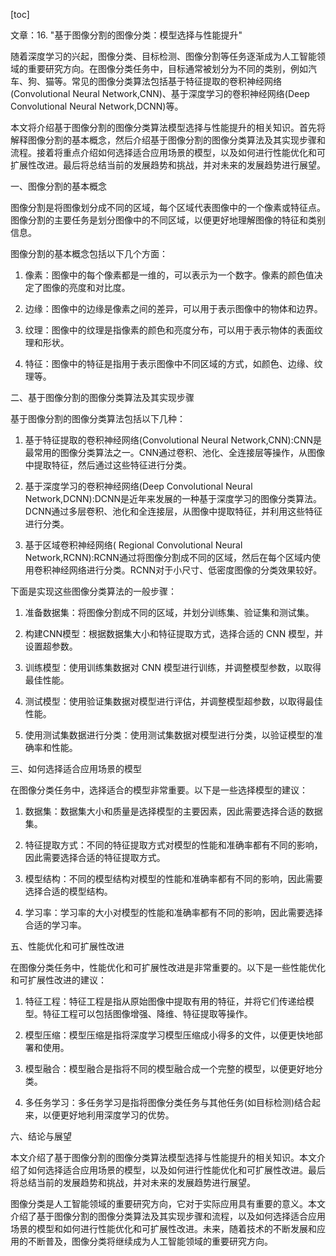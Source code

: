 
[toc]                    
                
                
文章：16. "基于图像分割的图像分类：模型选择与性能提升"

随着深度学习的兴起，图像分类、目标检测、图像分割等任务逐渐成为人工智能领域的重要研究方向。在图像分类任务中，目标通常被划分为不同的类别，例如汽车、狗、猫等。常见的图像分类算法包括基于特征提取的卷积神经网络(Convolutional Neural Network,CNN)、基于深度学习的卷积神经网络(Deep Convolutional Neural Network,DCNN)等。

本文将介绍基于图像分割的图像分类算法模型选择与性能提升的相关知识。首先将解释图像分割的基本概念，然后介绍基于图像分割的图像分类算法及其实现步骤和流程。接着将重点介绍如何选择适合应用场景的模型，以及如何进行性能优化和可扩展性改进。最后将总结当前的发展趋势和挑战，并对未来的发展趋势进行展望。

一、图像分割的基本概念

图像分割是将图像划分成不同的区域，每个区域代表图像中的一个像素或特征点。图像分割的主要任务是划分图像中的不同区域，以便更好地理解图像的特征和类别信息。

图像分割的基本概念包括以下几个方面：

1. 像素：图像中的每个像素都是一维的，可以表示为一个数字。像素的颜色值决定了图像的亮度和对比度。

2. 边缘：图像中的边缘是像素之间的差异，可以用于表示图像中的物体和边界。

3. 纹理：图像中的纹理是指像素的颜色和亮度分布，可以用于表示物体的表面纹理和形状。

4. 特征：图像中的特征是指用于表示图像中不同区域的方式，如颜色、边缘、纹理等。

二、基于图像分割的图像分类算法及其实现步骤

基于图像分割的图像分类算法包括以下几种：

1. 基于特征提取的卷积神经网络(Convolutional Neural Network,CNN):CNN是最常用的图像分类算法之一。CNN通过卷积、池化、全连接层等操作，从图像中提取特征，然后通过这些特征进行分类。

2. 基于深度学习的卷积神经网络(Deep Convolutional Neural Network,DCNN):DCNN是近年来发展的一种基于深度学习的图像分类算法。DCNN通过多层卷积、池化和全连接层，从图像中提取特征，并利用这些特征进行分类。

3. 基于区域卷积神经网络( Regional Convolutional Neural Network,RCNN):RCNN通过将图像分割成不同的区域，然后在每个区域内使用卷积神经网络进行分类。RCNN对于小尺寸、低密度图像的分类效果较好。

下面是实现这些图像分类算法的一般步骤：

1. 准备数据集：将图像分割成不同的区域，并划分训练集、验证集和测试集。

2. 构建CNN模型：根据数据集大小和特征提取方式，选择合适的 CNN 模型，并设置超参数。

3. 训练模型：使用训练集数据对 CNN 模型进行训练，并调整模型参数，以取得最佳性能。

4. 测试模型：使用验证集数据对模型进行评估，并调整模型超参数，以取得最佳性能。

5. 使用测试集数据进行分类：使用测试集数据对模型进行分类，以验证模型的准确率和性能。

三、如何选择适合应用场景的模型

在图像分类任务中，选择适合的模型非常重要。以下是一些选择模型的建议：

1. 数据集：数据集大小和质量是选择模型的主要因素，因此需要选择合适的数据集。

2. 特征提取方式：不同的特征提取方式对模型的性能和准确率都有不同的影响，因此需要选择合适的特征提取方式。

3. 模型结构：不同的模型结构对模型的性能和准确率都有不同的影响，因此需要选择合适的模型结构。

4. 学习率：学习率的大小对模型的性能和准确率都有不同的影响，因此需要选择合适的学习率。

五、性能优化和可扩展性改进

在图像分类任务中，性能优化和可扩展性改进是非常重要的。以下是一些性能优化和可扩展性改进的建议：

1. 特征工程：特征工程是指从原始图像中提取有用的特征，并将它们传递给模型。特征工程可以包括图像增强、降维、特征提取等操作。

2. 模型压缩：模型压缩是指将深度学习模型压缩成小得多的文件，以便更快地部署和使用。

3. 模型融合：模型融合是指将不同的模型融合成一个完整的模型，以便更好地分类。

4. 多任务学习：多任务学习是指将图像分类任务与其他任务(如目标检测)结合起来，以便更好地利用深度学习的优势。

六、结论与展望

本文介绍了基于图像分割的图像分类算法模型选择与性能提升的相关知识。本文介绍了如何选择适合应用场景的模型，以及如何进行性能优化和可扩展性改进。最后将总结当前的发展趋势和挑战，并对未来的发展趋势进行展望。

图像分类是人工智能领域的重要研究方向，它对于实际应用具有重要的意义。本文介绍了基于图像分割的图像分类算法及其实现步骤和流程，以及如何选择适合应用场景的模型和如何进行性能优化和可扩展性改进。未来，随着技术的不断发展和应用的不断普及，图像分类将继续成为人工智能领域的重要研究方向。

